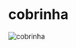 # cobrinha
![cobrinha](https://user-images.githubusercontent.com/86753688/154855615-f02aa578-acc2-4fa3-a632-9c2972f9054f.gif)


